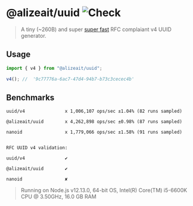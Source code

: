 # @alizeait/uuid ![Check](https://github.com/alizeait/uuid/workflows/Check/badge.svg)

> A tiny (~260B) and super [super fast](#benchmarks) RFC complaiant v4 UUID generator.

## Usage

```js
import { v4 } from "@alizeait/uuid";

v4(); //  '9c77776a-6ac7-47d4-94b7-b73c3cecec4b'
```

## Benchmarks

```
uuid/v4               x 1,006,107 ops/sec ±1.04% (82 runs sampled)

@alizeait/uuid        x 4,262,898 ops/sec ±0.98% (87 runs sampled)

nanoid                x 1,779,066 ops/sec ±1.58% (91 runs sampled)


RFC UUID v4 validation:

uuid/v4               ✔

@alizeait/uuid        ✔

nanoid                ✘

```

> Running on Node.js v12.13.0, 64-bit OS, Intel(R) Core(TM) i5-6600K CPU @ 3.50GHz, 16.0 GB RAM
